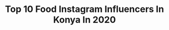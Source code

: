 ---
title: Top 10 Food Instagram Influencers In Konya In 2020
description: >-
  Find top food Instagram influencers in Konya in 2020. Most popular hashtags: #food #istanbul #instafood #lezzet.
platform: Instagram
profiles:
  - username: "gezginyiyor"
    fullname: >-
      Gezgin Yiyor
    location: "Turkey"
    followers: 176527
    engagement: 248
    commentsToLikes: 0.008402
    id: ck0vwja33u2wo0i19xwrc9ug0
    verified: false
    hashtags: "#gebze, #latte, #gezginyiyor, #sefak"
  - username: "paylastikcaguzel_"
    fullname: >-
      PaylaştıkçaGüzel • Begüm Tekin
    location: "Turkey"
    followers: 48501
    engagement: 215
    commentsToLikes: 0.080309
    id: ck14i28nxda050i19ylg2zy3c
    verified: false
    hashtags: "#stayinside, #tealove, #teaoftheday, #kartoffelsalat"
  - username: "z.e.e.i"
    fullname: >-
      Emine Doğan / Elmaağaç
    location: "Turkey"
    followers: 90348
    engagement: 147
    commentsToLikes: 0.047079
    id: ck5zux4gp372d0i14v2n8uzu2
    verified: false
    hashtags: "#helva, #kahvalti, #breads, #mercimeklik"
  - username: "neyesekcom"
    fullname: >-
      Yemek İçmek Gezmek Lazım❗️
    location: "Turkey"
    followers: 36510
    engagement: 422
    commentsToLikes: 0.013409
    id: ck15pjdily6ay0i19zyxz0sz1
    verified: false
    hashtags: "#kaliteyib, #istiklalcaddesi, #tasty, #krep"
  - username: "ozgeeeunal"
    fullname: >-
      Özge Ünal ♥
    location: "Turkey"
    followers: 9314
    engagement: 1171
    commentsToLikes: 0.009796
    id: ck13a3ke0ogfy0i19fo5jidml
    verified: false
    hashtags: "#tagsforhearts, #kbayessal, #instaturkiye, #turkishfollowers"
  - username: "yesene_catering"
    fullname: >-
      Dilek Pfeiffer
    location: "Turkey"
    followers: 3597
    engagement: 967
    commentsToLikes: 0.288170
    id: ck5q4ijthp56n0i114o1hsbcv
    verified: false
    hashtags: "#drinks, #tasty, #artin, #sunum"
  - username: "gurme.chef"
    fullname: >-
      Murat Gözal
    location: "Turkey"
    followers: 48341
    engagement: 125
    commentsToLikes: 0.055336
    id: ck5zo3k8gpot90i14l6skz02p
    verified: false
    hashtags: "#russia, #evdekal, #mizah, #kars"
  - username: "eraykilic"
    fullname: >-
      Eray Kılıç 🍴Yemek & Gurme
    location: "Turkey"
    followers: 96721
    engagement: 104
    commentsToLikes: 0.052907
    id: ck0vzprmhaajg0i19u3648hjf
    verified: false
    hashtags: "#hamzaefendidondurma, #mustafakemal, #borek, #yerim"
  - username: "antepliyiyorcom"
    fullname: >-
      Gaziantep
    location: "Turkey"
    followers: 54036
    engagement: 667
    commentsToLikes: 0.009774
    id: ck8wd80p0dhnn0j78h5w3jpeh
    verified: false
    hashtags: "#adana, #breakfast, #eating, #erzurum"
  - username: "gurmecanlar"
    fullname: >-
      Gurmecanlar
    location: "Turkey"
    followers: 271134
    engagement: 91
    commentsToLikes: 0.017170
    id: ck14jxg0rmoe70i19x1bswdvq
    verified: false
    hashtags: "#gurmecanlarayd, #evdekal, #kemik, #adana"
---